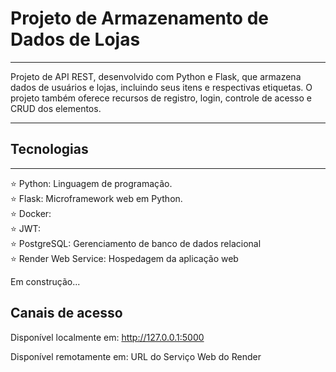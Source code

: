 # Projeto de Armazenamento de Dados de Lojas
***

Projeto de API REST, desenvolvido com Python e Flask, que armazena dados de usuários e lojas, incluindo seus itens e respectivas etiquetas. O projeto também oferece recursos de registro, login, controle de acesso e CRUD dos elementos.

***
## Tecnologias
***

:star: Python: Linguagem de programação. \
:star: Flask: Microframework web em Python. \
:star: Docker: \
:star: JWT: \
:star: PostgreSQL: Gerenciamento de banco de dados relacional \
:star: Render Web Service: Hospedagem da aplicação web 

Em construção...

## Canais de acesso

Disponível localmente em: http://127.0.0.1:5000

Disponível remotamente em: URL do Serviço Web do Render
